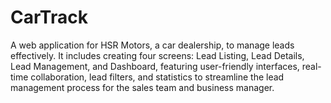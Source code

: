 # CarTrack
A web application for HSR Motors, a car dealership, to manage leads effectively. It includes creating four screens: Lead Listing, Lead Details, Lead Management, and Dashboard, featuring user-friendly interfaces, real-time collaboration, lead filters, and statistics to streamline the lead management process for the sales team and business manager.
